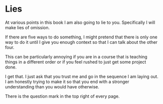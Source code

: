 # Lies

At various points in this book I am also going to lie to you. Specifically I will
make lies of omission.

If there are five ways to do something, I might pretend that there is only one
way to do it until I give you enough context so that I can talk about the other
four.

This can be particularly annoying if you are in a course that is teaching things
in a different order or if you feel rushed to just get some project done.

I get that. I just ask that you trust me and go in the sequence I am laying out.
I am honestly trying to make it so that you end with a stronger understanding than
you would have otherwise.

There is the question mark in the top right of every page.
